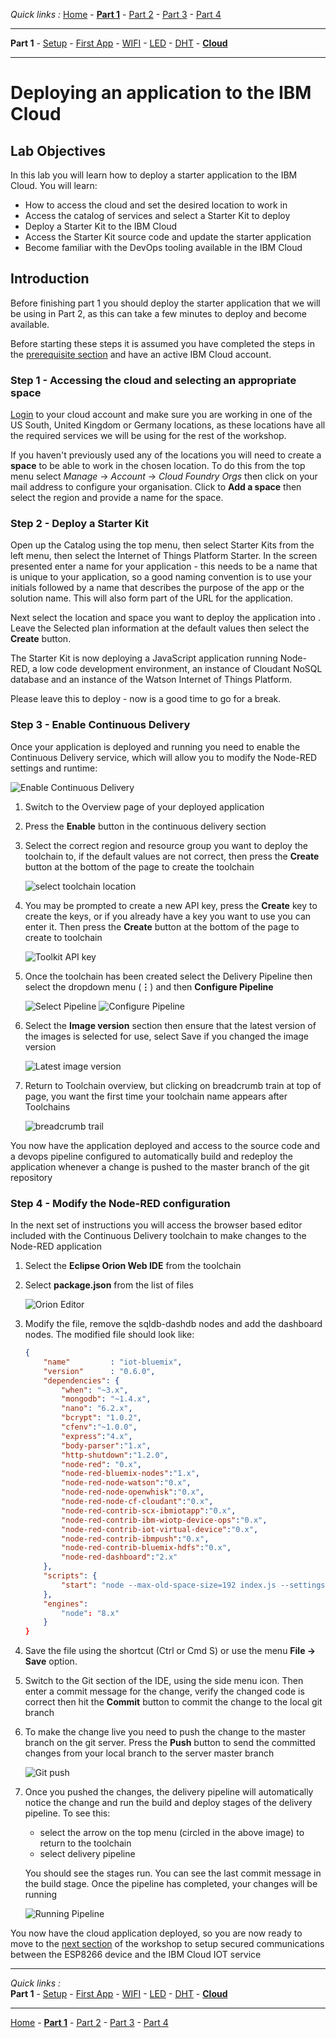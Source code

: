 *Quick links :*
[Home](/README.md) - [**Part 1**](../part1/README.md) - [Part 2](../part2/README.md) - [Part 3](../part3/README.md) - [Part 4](../part4/README.md)
***
**Part 1** - [Setup](PREREQ.md) - [First App](FIRSTAPP.md) - [WIFI](WIFI.md) - [LED](LED.md) - [DHT](DHT.md) - [**Cloud**](IOTCLOUD.md)
***

# Deploying an application to the IBM Cloud

## Lab Objectives

In this lab you will learn how to deploy a starter application to the IBM Cloud.  You will learn:

- How to access the cloud and set the desired location to work in
- Access the catalog of services and select a Starter Kit to deploy
- Deploy a Starter Kit to the IBM Cloud
- Access the Starter Kit source code and update the starter application
- Become familiar with the DevOps tooling available in the IBM Cloud

## Introduction

Before finishing part 1 you should deploy the starter application that we will be using in Part 2, as this can take a few minutes to deploy and become available.

Before starting these steps it is assumed you have completed the steps in the [prerequisite section](PREREQ.md) and have an active IBM Cloud account.

### Step 1 - Accessing the cloud and selecting an appropriate space

[Login](https://cloud.ibm.com) to your cloud account and make sure you are working in one of the US South, United Kingdom or Germany locations, as these locations have all the required services we will be using for the rest of the workshop.

If you haven't previously used any of the locations you will need to create a **space** to be able to work in the chosen location.  To do this from the top menu select *Manage* -> *Account* -> *Cloud Foundry Orgs* then click on your mail address to configure your organisation.  Click to **Add a space** then select the region and provide a name for the space.

### Step 2 - Deploy a Starter Kit

Open up the Catalog using the top menu, then select Starter Kits from the left menu, then select the Internet of Things Platform Starter.  In the screen presented enter a name for your application - this needs to be a name that is unique to your application, so a good naming convention is to use your initials followed by a name that describes the purpose of the app or the solution name.  This will also form part of the URL for the application.

Next select the location and space you want to deploy the application into . Leave the Selected plan information at the default values then select the **Create** button.

The Starter Kit is now deploying a JavaScript application running Node-RED, a low code development environment, an instance of Cloudant NoSQL database and an instance of the Watson Internet of Things Platform.

Please leave this to deploy - now is a good time to go for a break.

### Step 3 - Enable Continuous Delivery

Once your application is deployed and running you need to enable the Continuous Delivery service, which will allow you to modify the Node-RED settings and runtime:

![Enable Continuous Delivery](../images/EnableContDelivery.png)

1. Switch to the Overview page of your deployed application
2. Press the **Enable** button in the continuous delivery section
3. Select the correct region and resource group you want to deploy the toolchain to, if the default values are not correct, then press the **Create** button at the bottom of the page to create the toolchain

    ![select toolchain location](../images/toolchain_Setup.png)

4. You may be prompted to create a new API key, press the **Create** key to create the keys, or if you already have a key you want to use you can enter it. Then press the **Create** button at the bottom of the page to create to toolchain

    ![Toolkit API key](../images/ToolAPIkey.png)

5. Once the toolchain has been created select the Delivery Pipeline then select the dropdown menu (**⋮**) and then **Configure Pipeline**

    ![Select Pipeline](../images/SelectDeliveryPipeline.png)
    ![Configure Pipeline](../images/ConfigurePipeline.png)

6. Select the **Image version** section then ensure that the latest version of the images is selected for use, select Save if you changed the image version

    ![Latest image version](../images/LatestImages.png)

7. Return to Toolchain overview, but clicking on breadcrumb train at top of page, you want the first time your toolchain name appears after Toolchains

    ![breadcrumb trail](../images/BreadcrumbTrail.png)

You now have the application deployed and access to the source code and a devops pipeline configured to automatically build and redeploy the application whenever a change is pushed to the master branch of the git repository

### Step 4 - Modify the Node-RED configuration

In the next set of instructions you will access the browser based editor included with the Continuous Delivery toolchain to make changes to the Node-RED application

1. Select the **Eclipse Orion Web IDE** from the toolchain
2. Select **package.json** from the list of files

    ![Orion Editor](../images/OrionEditor.png)

3. Modify the file, remove the sqldb-dashdb nodes and add the dashboard nodes.  The modified file should look like:

    ```JSON
    {
        "name"         : "iot-bluemix",
        "version"      : "0.6.0",
        "dependencies": {
            "when": "~3.x",
            "mongodb": "~1.4.x",
            "nano": "6.2.x",
            "bcrypt": "1.0.2",
            "cfenv":"~1.0.0",
            "express":"4.x",
            "body-parser":"1.x",
            "http-shutdown":"1.2.0",
            "node-red": "0.x",
            "node-red-bluemix-nodes":"1.x",
            "node-red-node-watson":"0.x",
            "node-red-node-openwhisk":"0.x",
            "node-red-node-cf-cloudant":"0.x",
            "node-red-contrib-scx-ibmiotapp":"0.x",
            "node-red-contrib-ibm-wiotp-device-ops":"0.x",
            "node-red-contrib-iot-virtual-device":"0.x",
            "node-red-contrib-ibmpush":"0.x",
            "node-red-contrib-bluemix-hdfs":"0.x",
            "node-red-dashboard":"2.x"
        },
        "scripts": {
            "start": "node --max-old-space-size=192 index.js --settings ./bluemix-settings.js -v"
        },
        "engines":
            "node": "8.x"
        }
    }
    ```

4. Save the file using the shortcut (Ctrl or Cmd S) or use the menu **File → Save** option.
5. Switch to the Git section of the IDE, using the side menu icon.  Then enter a commit message for the change, verify the changed code is correct then hit the **Commit** button to commit the change to the local git branch
6. To make the change live you need to push the change to the master branch on the git server.  Press the **Push** button to send the committed changes from your local branch to the server master branch

    ![Git push](../images/GitPush.png)

7. Once you pushed the changes, the delivery pipeline will automatically notice the change and run the build and deploy stages of the delivery pipeline.  To see this:

    - select the arrow on the top menu (circled in the above image) to return to the toolchain
    - select delivery pipeline

    You should see the stages run.  You can see the last commit message in the build stage.  Once the pipeline has completed, your changes will be running

    ![Running Pipeline](../images/RunningPipeline.png)

You now have the cloud application deployed, so you are now ready to move to the [next section](../part2/README.md) of the workshop to setup secured communications between the ESP8266 device and the IBM Cloud IOT service

***
*Quick links :*  
**Part 1** - [Setup](PREREQ.md) - [First App](FIRSTAPP.md) - [WIFI](WIFI.md) - [LED](LED.md) - [DHT](DHT.md) - [**Cloud**](IOTCLOUD.md)
***
[Home](/README.md) - [**Part 1**](../part1/README.md) - [Part 2](../part2/README.md) - [Part 3](../part3/README.md) - [Part 4](../part4/README.md)
